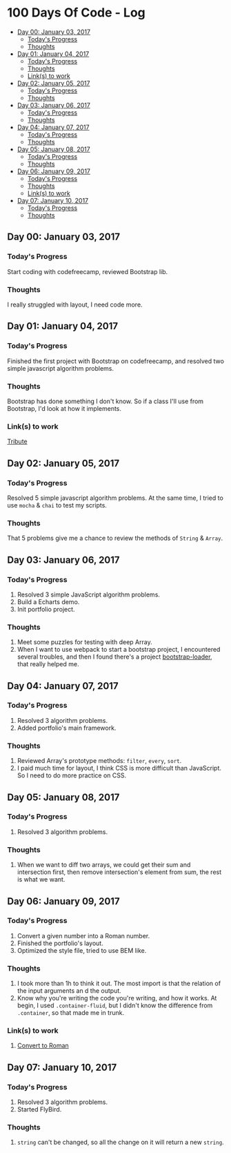 # 100 Days Of Code - Log

<!-- toc -->

- [Day 00: January 03, 2017](#day-00-january-03-2017)
  * [Today's Progress](#todays-progress)
  * [Thoughts](#thoughts)
- [Day 01: January 04, 2017](#day-01-january-04-2017)
  * [Today's Progress](#todays-progress-1)
  * [Thoughts](#thoughts-1)
  * [Link(s) to work](#links-to-work)
- [Day 02: January 05, 2017](#day-02-january-05-2017)
  * [Today's Progress](#todays-progress-2)
  * [Thoughts](#thoughts-2)
- [Day 03: January 06, 2017](#day-03-january-06-2017)
  * [Today's Progress](#todays-progress-3)
  * [Thoughts](#thoughts-3)
- [Day 04: January 07, 2017](#day-04-january-07-2017)
  * [Today's Progress](#todays-progress-4)
  * [Thoughts](#thoughts-4)
- [Day 05: January 08, 2017](#day-05-january-08-2017)
  * [Today's Progress](#todays-progress-5)
  * [Thoughts](#thoughts-5)
- [Day 06: January 09, 2017](#day-06-january-09-2017)
  * [Today's Progress](#todays-progress-6)
  * [Thoughts](#thoughts-6)
  * [Link(s) to work](#links-to-work-1)
- [Day 07: January 10, 2017](#day-07-january-10-2017)
  * [Today's Progress](#todays-progress-7)
  * [Thoughts](#thoughts-7)

<!-- tocstop -->

## Day 00: January 03, 2017

### Today's Progress

Start coding with codefreecamp, reviewed Bootstrap lib.

### Thoughts

I really struggled with layout, I need code more.


## Day 01: January 04, 2017

### Today's Progress

Finished the first project with Bootstrap on codefreecamp, and resolved two simple javascript algorithm problems.

### Thoughts

Bootstrap has done something I don't know. So if a class I'll use from Bootstrap, I'd look at how it implements.

### Link(s) to work

[Tribute](http://codepen.io/xandeer/pen/bgGgBm)


## Day 02: January 05, 2017

### Today's Progress

Resolved 5 simple javascript algorithm problems. At the same time, I tried to use `mocha` & `chai` to test my scripts.

### Thoughts

That 5 problems give me a chance to review the methods of `String` & `Array`.


## Day 03: January 06, 2017

### Today's Progress

1. Resolved 3 simple JavaScript algorithm problems.
2. Build a Echarts demo.
3. Init portfolio project.

### Thoughts

1. Meet some puzzles for testing with deep Array.
2. When I want to use webpack to start a bootstrap project, I encountered several troubles, and then I found there's a project [bootstrap-loader](https://github.com/shakacode/bootstrap-loader), that really helped me.


## Day 04: January 07, 2017

### Today's Progress

1. Resolved 3 algorithm problems.
2. Added portfolio's main framework.

### Thoughts

1. Reviewed Array's prototype methods: `filter`, `every`, `sort`.
2. I paid much time for layout, I think CSS is more difficult than JavaScript. So I need to do more practice on CSS.


## Day 05: January 08, 2017

### Today's Progress

1. Resolved 3 algorithm problems.

### Thoughts

1. When we want to diff two arrays, we could get their sum and intersection first, then remove intersection's element from sum, the rest is what we want.


## Day 06: January 09, 2017

### Today's Progress

1. Convert a given number into a Roman number.
2. Finished the portfolio's layout.
3. Optimized the style file, tried to use BEM like.

### Thoughts

1. I took more than 1h to think it out. The most import is that the relation of the input arguments an d the output.
2. Know why you're writing the code you're writing, and how it works. At begin, I used `.container-fluid`, but I didn't know the difference from `.container`, so that made me in trunk.

### Link(s) to work

1. [Convert to Roman](/basic-algorithm/convert-to-roman.js)


## Day 07: January 10, 2017

### Today's Progress

1. Resolved 3 algorithm problems.
2. Started FlyBird.

### Thoughts

1. `string` can't be changed, so all the change on it will return a new `string`.
